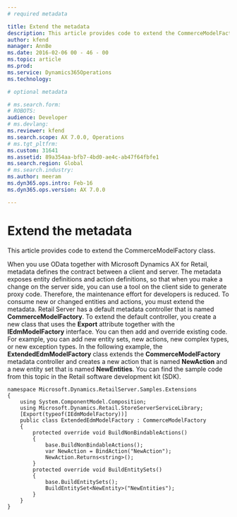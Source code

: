 ```yaml
---
# required metadata

title: Extend the metadata
description: This article provides code to extend the CommerceModelFactory class.
author: kfend
manager: AnnBe
ms.date: 2016-02-06 00 - 46 - 00
ms.topic: article
ms.prod: 
ms.service: Dynamics365Operations
ms.technology: 

# optional metadata

# ms.search.form: 
# ROBOTS: 
audience: Developer
# ms.devlang: 
ms.reviewer: kfend
ms.search.scope: AX 7.0.0, Operations
# ms.tgt_pltfrm: 
ms.custom: 31641
ms.assetid: 89a354aa-bfb7-4bd0-ae4c-ab47f64fbfe1
ms.search.region: Global
# ms.search.industry: 
ms.author: meeram
ms.dyn365.ops.intro: Feb-16
ms.dyn365.ops.version: AX 7.0.0

---
```


# Extend the metadata

This article provides code to extend the CommerceModelFactory class.

When you use OData together with Microsoft Dynamics AX for Retail, metadata defines the contract between a client and server. The metadata exposes entity definitions and action definitions, so that when you make a change on the server side, you can use a tool on the client side to generate proxy code. Therefore, the maintenance effort for developers is reduced. To consume new or changed entities and actions, you must extend the metadata. Retail Server has a default metadata controller that is named **CommerceModelFactory**. To extend the default controller, you create a new class that uses the **Export** attribute together with the **IEdmModelFactory** interface. You can then add and override existing code. For example, you can add new entity sets, new actions, new complex types, or new exception types. In the following example, the **ExtendedEdmModelFactory** class extends the **CommerceModelFactory** metadata controller and creates a new action that is named **NewAction** and a new entity set that is named **NewEntities**. You can find the sample code from this topic in the Retail software development kit (SDK).

    namespace Microsoft.Dynamics.RetailServer.Samples.Extensions
    {
        using System.ComponentModel.Composition;
        using Microsoft.Dynamics.Retail.StoreServerServiceLibrary;
        [Export(typeof(IEdmModelFactory))]
        public class ExtendedEdmModelFactory : CommerceModelFactory
        {
            protected override void BuildNonBindableActions()
            {
                base.BuildNonBindableActions();
                var NewAction = BindAction("NewAction");
                NewAction.Returns<string>();
            }
            protected override void BuildEntitySets()
            {
                base.BuildEntitySets();
                BuildEntitySet<NewEntity>("NewEntities");
            }
        }
    }

